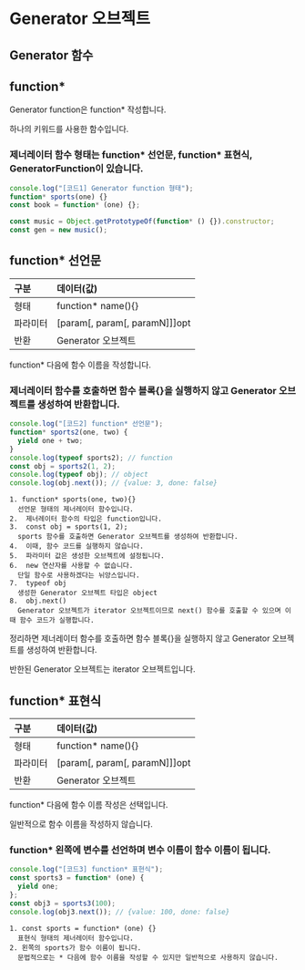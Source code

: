 # Generator 오브젝트

## Generator 함수

## function\*

Generator function은 function\* 작성합니다.

하나의 키워드를 사용한 함수입니다.

### 제너레이터 함수 형태는 function* 선언문, function* 표현식, GeneratorFunction이 있습니다.

```js
console.log("[코드1] Generator function 형태");
function* sports(one) {}
const book = function* (one) {};

const music = Object.getPrototypeOf(function* () {}).constructor;
const gen = new music();
```

## function\* 선언문

| 구분     | 데이터(값)                    |
| :------- | :---------------------------- |
| 형태     | function\* name(){}           |
| 파라미터 | [param[, param[, paramN]]]opt |
| 반환     | Generator 오브젝트            |

function\* 다음에 함수 이름을 작성합니다.

### 제너레이터 함수를 호출하면 함수 블록{}을 실행하지 않고 Generator 오브젝트를 생성하여 반환합니다.

```js
console.log("[코드2] function* 선언문");
function* sports2(one, two) {
  yield one + two;
}
console.log(typeof sports2); // function
const obj = sports2(1, 2);
console.log(typeof obj); // object
console.log(obj.next()); // {value: 3, done: false}
```

    1. function* sports(one, two){}
      선언문 형태의 제너레이터 함수입니다.
    2.  제너레이터 함수의 타입은 function입니다.
    3.  const obj = sports(1, 2);
      sports 함수를 호출하면 Generator 오브젝트를 생성하여 반환합니다.
    4.  이때, 함수 코드를 실행하지 않습니다.
    5.  파라미터 값은 생성한 오브젝트에 설정됩니다.
    6.  new 연산자를 사용할 수 없습니다.
      단일 함수로 사용하겠다는 뉘앙스입니다.
    7.  typeof obj
      생성한 Generator 오브젝트 타입은 object
    8.  obj.next()
      Generator 오브젝트가 iterator 오브젝트이므로 next() 함수를 호출할 수 있으며 이때 함수 코드가 실행합니다.

정리하면 제너레이터 함수를 호출하면 함수 블록{}을 실행하지 않고 Generator 오브젝트를 생성하여 반환합니다.

반한된 Generator 오브젝트는 iterator 오브젝트입니다.

## function\* 표현식

| 구분     | 데이터(값)                    |
| :------- | :---------------------------- |
| 형태     | function\* name(){}           |
| 파라미터 | [param[, param[, paramN]]]opt |
| 반환     | Generator 오브젝트            |

function\* 다음에 함수 이름 작성은 선택입니다.

일반적으로 함수 이름을 작성하지 않습니다.

### function\* 왼쪽에 변수를 선언하며 변수 이름이 함수 이름이 됩니다.

```js
console.log("[코드3] function* 표현식");
const sports3 = function* (one) {
  yield one;
};
const obj3 = sports3(100);
console.log(obj3.next()); // {value: 100, done: false}
```

    1. const sports = function* (one) {}
      표현식 형태의 제너레이터 함수입니다.
    2. 왼쪽의 sports가 함수 이름이 됩니다.
      문법적으로는 * 다음에 함수 이름을 작성할 수 있지만 일반적으로 사용하지 않습니다.
